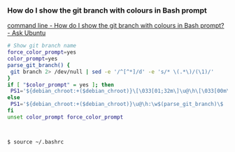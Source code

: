 ###  How do I show the git branch with colours in Bash prompt


[command line - How do I show the git branch with colours in Bash prompt? - Ask Ubuntu](https://askubuntu.com/questions/730754/how-do-i-show-the-git-branch-with-colours-in-bash-prompt "command line - How do I show the git branch with colours in Bash prompt? - Ask Ubuntu")


 

```bash
# Show git branch name
force_color_prompt=yes
color_prompt=yes
parse_git_branch() {
 git branch 2> /dev/null | sed -e '/^[^*]/d' -e 's/* \(.*\)/(\1)/'
}
if [ "$color_prompt" = yes ]; then
 PS1='${debian_chroot:+($debian_chroot)}\[\033[01;32m\]\u@\h\[\033[00m\]:\[\033[01;34m\]\w\[\033[01;31m\]$(parse_git_branch)\[\033[00m\]\$ '
else
 PS1='${debian_chroot:+($debian_chroot)}\u@\h:\w$(parse_git_branch)\$ '
fi
unset color_prompt force_color_prompt



$ source ~/.bashrc

```
